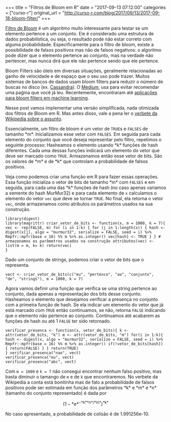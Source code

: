 +++
title = "Filtros de Bloom em R"
date = "2017-09-13 07:12:00"
categories = ["curso-r"]
original_url = "http://curso-r.com/blog/2017/09/13/2017-09-18-bloom-filter/"
+++

<p>
<a href="https://en.wikipedia.org/wiki/Bloom_filter">Filtro de Bloom</a>
é um algoritmo muito interessante para testar se um elemento pertence a
um conjunto. Ele é considerado uma estrutura de dados probabilística, ou
seja, o resultado pode não estar correto com alguma probabilidade.
Especificamente para o filtro de bloom, existe a possibilidade de falsos
positivos mas não de falsos negativos: o algoritmo pode dizer que o
elemento pertence ao conjunto, mas na verdade não pertencer, mas nunca
dirá que ele não pertence sendo que ele pertence.
</p>
<p>
Bloom Filters são úteis em diversas situações, geralmente relacionadas
ao ganho de velocidade e de espaço que o seu uso pode trazer. Muitos
sistemas de bancos de dados usam bloom filters para reduzir o número de
buscas no disco (ex.
<a href="https://docs.datastax.com/en/cassandra/2.1/cassandra/operations/ops_tuning_bloom_filters_c.html">Cassandra</a>).
O
<a href="https://blog.medium.com/what-are-bloom-filters-1ec2a50c68ff">Medium</a>,
usa para evitar recomendar uma paǵina que você já leu. Recentemente,
encontraram até <a href="https://arxiv.org/abs/1706.03993">aplicações
para bloom filters em machine learning</a>.
</p>
<p>
Nesse post vamos implementar uma versão simplificada, nada otimizada dos
filtros de Bloom em R. Mas antes disso, vale a pena ler o
<a href="https://en.wikipedia.org/wiki/Bloom_filter">verbete da
Wikipedia sobre o assunto</a>.
</p>
<p>
Essencialmente, um filtro de bloom é um vetor de <code>TRUE</code>s e
<code>FALSES</code> de tamanho <span class="math inline">*m*</span>.
Inicializamos esse vetor com <code>FALSES</code>. Em seguida para cada
elemento do conjunto que você deseja representar pelo filtro, repetimos
o seguinte processo: Hasheamos o elemento usando <span
class="math inline">*k*</span> funções de hash diferentes. Cada uma
dessas funções indicará um elemento do vetor que deve ser marcado como
<code>TRUE</code>. Armazenamos então esse vetor de bits. São os valores
de <span class="math inline">*m*</span> e de <span
class="math inline">*k*</span> que controlam a probabilidade de falsos
positivos.
</p>
<p>
Veja como podemos criar uma função em R para fazer essas operações. Essa
função inicializa o vetor de bits de tamanho <span
class="math inline">*m*</span> com <code>FALSES</code> e em seguida,
para cada uma das <span class="math inline">*k*</span> funções de hash
(no caso apenas variamos a semente do hash MurMur32) e para cada
elemento de <code>x</code> calculamos o elemento do vetor
<code>vec</code> que deve se tornar <code>TRUE</code>. No final, ela
retorna o vetor <code>vec</code>, onde armazenamos como atributos os
parâmetros usados na sua construção.
</p>
<pre class="r"><code>library(digest)
library(magrittr) criar_vetor_de_bits &lt;- function(x, m = 1000, k = 7){ vec &lt;- rep(FALSE, m) for (i in 1:k) { for (j in 1:length(x)) { hash &lt;- digest(x[j], algo = &quot;murmur32&quot;, serialize = FALSE, seed = i) %&gt;% Rmpfr::mpfr(base = 16) %% m %&gt;% as.integer() vec[hash] &lt;- TRUE } } # armazenamos os par&#xE2;metros usados na constru&#xE7;&#xE3;o attributes(vec) &lt;- list(m = m, k= k) return(vec)
}</code></pre>
<p>
Dado um conjunto de strings, podemos criar o vetor de bits que o
representa.
</p>
<pre class="r"><code>vect &lt;- criar_vetor_de_bits(c(&quot;eu&quot;, &quot;pertenco&quot;, &quot;ao&quot;, &quot;conjunto&quot;, &quot;de&quot;, &quot;strings&quot;), m = 1000, k = 7)</code></pre>
<p>
Agora vamos definir uma função que verifica se uma string pertence ao
conjunto, dada apenas a representação dos bits desse conjunto. Hasheamos
o elemento que desejamos verificar a presença no conjunto com a primeira
função de hash. Se ela indicar um elemento do vetor que já está marcado
com <code>TRUE</code> então continuamos, se não, retorna
<code>FALSE</code> indicando que o elemento não pertence ao conjunto.
Continuamos até acabarem as funções de hash ou até 1 <code>FALSE</code>
ter sido retornado.
</p>
<pre class="r"><code>verificar_presenca &lt;- function(x, vetor_de_bits){ k &lt;- attr(vetor_de_bits, &quot;k&quot;) m &lt;- attr(vetor_de_bits, &quot;m&quot;) for(i in 1:k){ hash &lt;- digest(x, algo = &quot;murmur32&quot;, serialize = FALSE, seed = i) %&gt;% Rmpfr::mpfr(base = 16) %% m %&gt;% as.integer() if(!vetor_de_bits[hash]) { return(FALSE) } } return(TRUE)
} verificar_presenca(&quot;nao&quot;, vect)
verificar_presenca(&quot;eu&quot;, vect)
verificar_presenca(&quot;abc&quot;, vect)</code></pre>
<p>
Com <code>m = 1000</code> e <code>k = 7</code> não consegui encontrar
nenhum falso positivo, mas basta diminuir o tamango de <code>m</code> e
de <code>k</code> que encontraremos. No verbete da Wikipedia a conta
está bonitinha mas de fato a probabilidade de falsos positivos pode ser
estimada em função dos parâmetros <span class="math inline">*k*</span> e
<span class="math inline">*m*</span> e <span
class="math inline">*n*</span> (tamanho do conjunto representado) é dada
por
</p>
<p>
<span class="math display">
(1 − *e*<sup>−*k**n*/*m*</sup>)<sup>*k*</sup>
</span>
</p>
<p>
No caso apresentado, a probabilidade de colisão é de 1.991256e-10.
</p>

